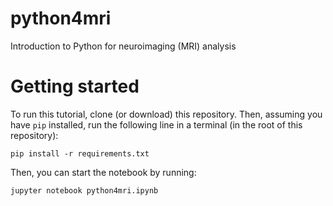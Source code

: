 # python4mri
Introduction to Python for neuroimaging (MRI) analysis

# Getting started
To run this tutorial, clone (or download) this repository. Then, assuming you have `pip` installed, run the following line in a terminal (in the root of this repository):

```
pip install -r requirements.txt
```

Then, you can start the notebook by running:

```
jupyter notebook python4mri.ipynb
```
